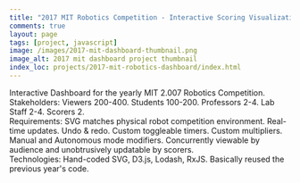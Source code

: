 ```yaml
---
title: "2017 MIT Robotics Competition - Interactive Scoring Visualization"
comments: true
layout: page
tags: [project, javascript]
image: /images/2017-mit-dashboard-thumbnail.png
image_alt: 2017 mit dashboard project thumbnail
index_loc: projects/2017-mit-robotics-dashboard/index.html
---
```


Interactive Dashboard for the yearly MIT 2.007 Robotics Competition.  
Stakeholders: Viewers 200-400.  Students 100-200.  Professors 2-4.  Lab Staff 2-4.  Scorers 2.  
Requirements: SVG matches physical robot competition environment.  Real-time updates.  Undo & redo.  Custom toggleable timers.  Custom multipliers.  Manual and Autonomous mode modifiers. Concurrently viewable by audience and unobtrusively updatable by scorers.  
Technologies: Hand-coded SVG, D3.js, Lodash, RxJS.  Basically reused the previous year's code.  
